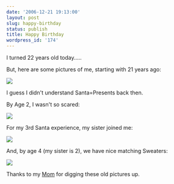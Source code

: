 ```yaml
---
date: '2006-12-21 19:13:00'
layout: post
slug: happy-birthday
status: publish
title: Happy Birthday
wordpress_id: '174'
---
```


I turned 22 years old today.....




But, here are some pictures of me, starting with 21 years ago:


[![](http://corelands.com/~chip/santa/age1-sm.jpg)](http://corelands.com/~chip/santa/age1.jpg)



I guess I didn't understand Santa=Presents back then.




By Age 2, I wasn't so scared:


[![](http://corelands.com/~chip/santa/age2-sm.jpg)](http://corelands.com/~chip/santa/age2.jpg)


For my 3rd Santa experience, my sister joined me:


[![](http://corelands.com/~chip/santa/age3-sm.jpg)](http://corelands.com/~chip/santa/age3.jpg)


And, by age 4 (my sister is 2), we have nice matching Sweaters:


[![](http://corelands.com/~chip/santa/age4-sm.jpg)](http://corelands.com/~chip/santa/age4.jpg)


Thanks to my [Mom](http://karenquerna.blogspot.com/) for digging these old pictures up.
